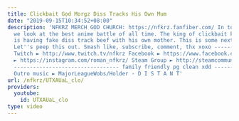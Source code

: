 ```yaml
---
title: Clickbait Gọd Morgz Diss Tracks His Own Mum
date: "2019-09-15T10:34:52+08:00"
description: 'NFKRZ MERCH GỌD CHURCH: https://nfkrz.fanfiber.com/ In today''s video
  we look at the best anime battle of all time. The king of clickbait known as Morgz
  is having fake diss track beef with his own mother. This is some next level stuff.
  Let''s peep this out. Smash like, subscribe, comment, thx xoxo ---------------------------------
  Twitch ► http://www.twitch.tv/nfkrz Facebook ► https://www.facebook.com/NFKRZ1 Instagram
  ► https://instagram.com/roman_nfkrz/ Steam Group ► http://steamcommunity.com/groups/nfkrzgroup
  --------------------------------- family friendly pg clean xdd ---------------------------------
  Outro music ► MajorLeagueWobs/Holder - D I S T A N T'
url: /nfkrz/UTXAUaL_clo/
providers:
  youtube:
    id: UTXAUaL_clo
type: video
---
```

